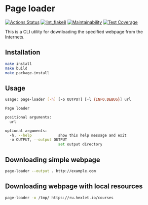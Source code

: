 # Page loader
[![Actions Status](https://github.com/alena-yudzina/python-project-lvl3/workflows/hexlet-check/badge.svg)](https://github.com/alena-yudzina/python-project-lvl3/actions) [![lint_flake8](https://github.com/alena-yudzina/python-project-lvl3/actions/workflows/flake8.yml/badge.svg)](https://github.com/alena-yudzina/python-project-lvl3/actions/workflows/flake8.yml) [![Maintainability](https://api.codeclimate.com/v1/badges/9942eff314e6dabc2504/maintainability)](https://codeclimate.com/github/alena-yudzina/python-project-lvl3/maintainability) [![Test Coverage](https://api.codeclimate.com/v1/badges/9942eff314e6dabc2504/test_coverage)](https://codeclimate.com/github/alena-yudzina/python-project-lvl3/test_coverage)

This is a CLI utility for downloading the specified webpage from the Internets.

## Installation

``` bash
make install
make build
make package-install
```

## Usage

``` bash
usage: page-loader [-h] [-o OUTPUT] [-l {INFO,DEBUG}] url

Page loader

positional arguments:
  url

optional arguments:
  -h, --help            show this help message and exit
  -o OUTPUT, --output OUTPUT
                        set output directory
```

## Downloading simple webpage

``` bash
page-loader --output . http://example.com
```

## Downloading webpage with local resources

``` bash
page-loader -o /tmp/ https://ru.hexlet.io/courses
```
